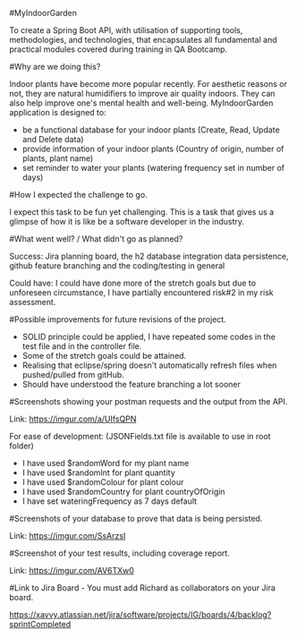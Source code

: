 #MyIndoorGarden

To create a Spring Boot API, with utilisation of supporting tools, methodologies, and technologies, that encapsulates all fundamental and practical modules covered during training in QA Bootcamp.

#Why are we doing this?

Indoor plants have become more popular recently.
For aesthetic reasons or not, they are natural humidifiers to improve air quality indoors. 
They can also help improve one's mental health and well-being. 
MyIndoorGarden application is designed to:
- be a functional database for your indoor plants (Create, Read, Update and Delete data)
- provide information of your indoor plants (Country of origin, number of plants, plant name)
- set reminder to water your plants (watering frequency set in number of days)

#How I expected the challenge to go.

I expect this task to be fun yet challenging. 
This is a task that gives us a glimpse of how it is like be a software developer in the industry.

#What went well? / What didn't go as planned?

Success: Jira planning board, the h2 database integration data persistence, github feature branching and the coding/testing in general

Could have: I could have done more of the stretch goals but due to unforeseen circumstance, I have partially encountered risk#2 in my risk assessment.

#Possible improvements for future revisions of the project.
- SOLID principle could be applied, I have repeated some codes in the test file and in the controller file.
- Some of the stretch goals could be attained.
- Realising that eclipse/spring doesn't automatically refresh files when pushed/pulled from gitHub.
- Should have understood the feature branching a lot sooner

#Screenshots showing your postman requests and the output from the API.

Link: https://imgur.com/a/UIfsQPN

For ease of development: (JSONFields.txt file is available to use in root folder)
- I have used $randomWord for my plant name
- I have used $randomInt for plant quantity
- I have used $randomColour for plant colour
- I have used $randomCountry for plant countryOfOrigin
- I have set wateringFrequency as 7 days default

#Screenshots of your database to prove that data is being persisted.

Link: https://imgur.com/SsArzsI

#Screenshot of your test results, including coverage report.

Link: https://imgur.com/AV6TXw0

#Link to Jira Board - You must add Richard as collaborators on your Jira board.

https://xavvy.atlassian.net/jira/software/projects/IG/boards/4/backlog?sprintCompleted